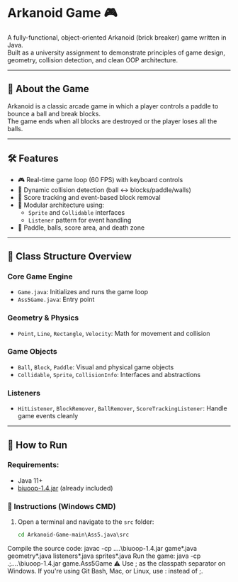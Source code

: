 # Arkanoid Game 🎮

A fully-functional, object-oriented Arkanoid (brick breaker) game written in Java.  
Built as a university assignment to demonstrate principles of game design, geometry, collision detection, and clean OOP architecture.

---

## 🧠 About the Game

Arkanoid is a classic arcade game in which a player controls a paddle to bounce a ball and break blocks.  
The game ends when all blocks are destroyed or the player loses all the balls.

---

## 🛠️ Features

- 🎮 Real-time game loop (60 FPS) with keyboard controls
- 🧱 Dynamic collision detection (ball ↔ blocks/paddle/walls)
- 🎯 Score tracking and event-based block removal
- 🧩 Modular architecture using:
  - `Sprite` and `Collidable` interfaces
  - `Listener` pattern for event handling
- 🎨 Paddle, balls, score area, and death zone

---

## 🧩 Class Structure Overview

### Core Game Engine
- `Game.java`: Initializes and runs the game loop
- `Ass5Game.java`: Entry point

### Geometry & Physics
- `Point`, `Line`, `Rectangle`, `Velocity`: Math for movement and collision

### Game Objects
- `Ball`, `Block`, `Paddle`: Visual and physical game objects
- `Collidable`, `Sprite`, `CollisionInfo`: Interfaces and abstractions

### Listeners
- `HitListener`, `BlockRemover`, `BallRemover`, `ScoreTrackingListener`: Handle game events cleanly

---

## 🚀 How to Run

### Requirements:
- Java 11+
- [biuoop-1.4.jar](https://github.com/arieh/biuoop) (already included)

### 🧭 Instructions (Windows CMD)

1. Open a terminal and navigate to the `src` folder:
   ```cmd
   cd Arkanoid-Game-main\Ass5.java\src
Compile the source code:
javac -cp ..\..\biuoop-1.4.jar game\*.java geometry\*.java listeners\*.java sprites\*.java
Run the game:
java -cp .;..\..\biuoop-1.4.jar game.Ass5Game
⚠️ Use ; as the classpath separator on Windows.
If you're using Git Bash, Mac, or Linux, use : instead of ;.

